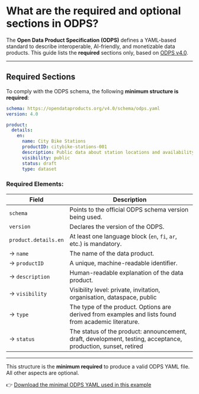 # What are the required and optional sections in ODPS?

The **Open Data Product Specification (ODPS)** defines a YAML-based standard to describe interoperable, AI-friendly, and monetizable data products. This guide lists the **required** sections only, based on [ODPS v4.0](https://opendataproducts.org/v4.0/schema/odps.yaml).

---

## Required Sections

To comply with the ODPS schema, the following **minimum structure is required**:

```yaml
schema: https://opendataproducts.org/v4.0/schema/odps.yaml
version: 4.0

product:
  details:
    en:
      name: City Bike Stations
      productID: citybike-stations-001
      description: Public data about station locations and availability in real-time.
      visibility: public
      status: draft
      type: dataset
```

### Required Elements:

| Field                 | Description                                                                 |
|-----------------------|-----------------------------------------------------------------------------|
| `schema`              | Points to the official ODPS schema version being used.                     |
| `version`             | Declares the version of the ODPS.                    |
| `product.details.en`  | At least one language block (`en`, `fi`, `ar`, etc.) is mandatory.         |
| → `name`              | The name of the data product.                                               |
| → `productID`         | A unique, machine-readable identifier.                                     |
| → `description`       | Human-readable explanation of the data product.                            |
| → `visibility`        | Visibility level: private, invitation, organisation, dataspace, public     |
| → `type`              | The type of the product. Options are derived from examples and lists found from academic literature.     |
| → `status`            | The status of the product: announcement, draft, development, testing, acceptance, production, sunset, retired     |

---

This structure is the **minimum required** to produce a valid ODPS YAML file. All other aspects are optional. 


👉 [Download the minimal ODPS YAML used in this example](yaml/minimal.yml)

